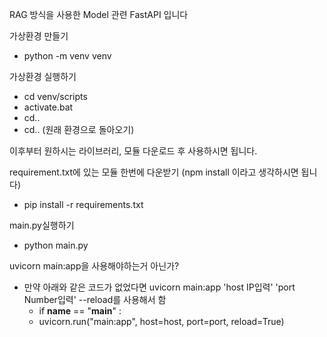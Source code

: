 RAG 방식을 사용한 Model 관련 FastAPI 입니다

가상환경 만들기

- python -m venv venv

가상환경 실행하기

- cd venv/scripts
- activate.bat
- cd..
- cd..
  (원래 환경으로 돌아오기)

이후부터 원하시는 라이브러리, 모듈 다운로드 후 사용하시면 됩니다.

requirement.txt에 있는 모듈 한번에 다운받기
(npm install 이라고 생각하시면 됩니다)

- pip install -r requirements.txt

main.py실행하기

- python main.py

uvicorn main:app을 사용해야하는거 아닌가?

- 만약 아래와 같은 코드가 없었다면 uvicorn main:app 'host IP입력' 'port Number입력' --reload를 사용해서 함
  - if **name** == "**main**" :
  - uvicorn.run("main:app", host=host, port=port, reload=True)
